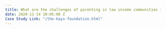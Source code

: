 ```yaml
---
title: What are the challenges of parenting in low income communities in coastal Kenya?
date: 2020-11-14 10:05:00 Z
Case Study Link: "/the-kays-foundation.html"
---
```


